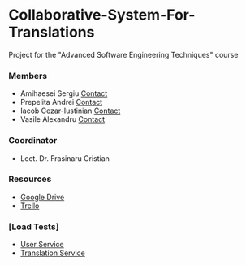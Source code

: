 # Collaborative-System-For-Translations
Project for the "Advanced Software Engineering Techniques" course

### Members
  - Amihaesei Sergiu [Contact](mailto:amihaeseisergiu@gmail.com)
  - Prepelita Andrei [Contact](mailto:andreiprep999@gmail.com)
  - Iacob Cezar-Iustinian [Contact](mailto:icezar731@gmail.com)
  - Vasile Alexandru [Contact](mailto:alexandru.vasile@gmail.com)

### Coordinator
  - Lect. Dr. Frasinaru Cristian

### Resources
  - [Google Drive](https://drive.google.com/drive/folders/1ZmdM438VgU5OsXk8UYbUfhJT7rzUU1wn?usp=sharing)
  - [Trello](https://trello.com/invite/b/B3Eo2NaR/cc3f8514f36f0beb25af79a6b0d7c592/projects-calls)
  
### [Load Tests]
  - [User Service](https://loadster.app/dashboard/reports/O426KjQek76FXAgX)
  - [Translation Service](https://loadster.app/dashboard/reports/PPUZ9dx5QXVrPyAv)

